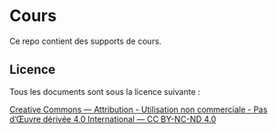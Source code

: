 # Cours

Ce repo contient des supports de cours.

## Licence

Tous les documents sont sous la licence suivante :

[Creative Commons — Attribution - Utilisation non commerciale - Pas d’Œuvre dérivée 4.0 International — CC BY-NC-ND 4.0](https://creativecommons.org/licenses/by-nc-nd/4.0/fr/legalcode)
